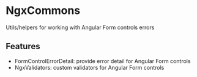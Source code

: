 # NgxCommons

Utils/helpers for working with Angular Form controls errors

## Features

- FormControlErrorDetail: provide error detail for Angular Form controls
- NgxValidators: custom validators for Angular Form controls
